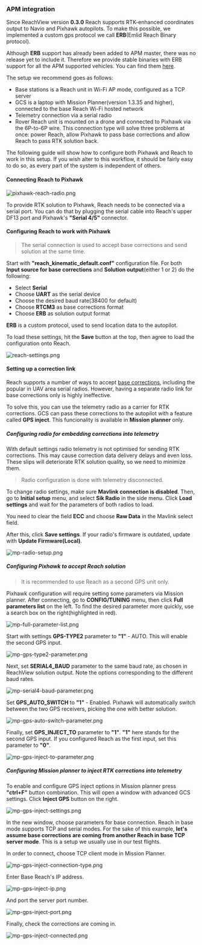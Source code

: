 ### APM integration

Since ReachView version **0.3.0** Reach supports RTK-enhanced coordinates output to Navio and Pixhawk autopilots. To make this possible, we implemented a custom gps protocol we call **ERB**(Emlid Reach Binary protocol).

Although **ERB** support has already been added to APM master, there was no release yet to include it. Therefore we provide stable binaries with ERB support for all the APM supported vehicles. You can find them [here](http://files.emlid.com/apm/px4-reach.zip).

The setup we recommend goes as follows:

* Base stations is a Reach unit in Wi-Fi AP mode, configured as a TCP server
* GCS is a laptop with Mission Planner(version 1.3.35 and higher), connected to the base Reach Wi-Fi hosted network
* Telemetry connection via a serial radio
* Rover Reach unit is mounted on a drone and connected to Pixhawk via the 6P-to-6P wire. This connection type will solve three problems at once: power Reach, allow Pixhawk to pass base corrections and allow Reach to pass RTK solution back.

The following guide will show how to configure both Pixhawk and Reach to work in this setup. If you wish alter to this workflow, it should be fairly easy to do so, as every part of the system is independent of others.

#### Connecting Reach to Pixhawk

![pixhawk-reach-radio.png](img/apm-integration/pixhawk-reach-radio.png)

To provide RTK solution to Pixhawk, Reach needs to be connected via a serial port. You can do that by plugging the serial cable into Reach's upper DF13 port and Pixhawk's **"Serial 4/5"** connector.

#### Configuring Reach to work with Pixhawk

> The serial connection is used to accept base corrections and send solution at the same time.

Start with **"reach_kinematic_default.conf"** configuration file. For both **Input source for base corrections** and **Solution output**(either 1 or 2) do the following:

* Select **Serial**
* Choose **UART** as the serial device
* Choose the desired baud rate(38400 for default)
* Choose **RTCM3** as base corrections format
* Choose **ERB** as solution output format

**ERB** is a custom protocol, used to send location data to the autopilot.

To load these settings, hit the **Save** button at the top, then agree to load the configuration onto Reach.

![reach-settings.png](img/apm-integration/reach-settings.png)

#### Setting up a correction link

Reach supports a number of ways to accept [base corrections](reachview-link.md), including the popular in UAV area serial radios. However, having a separate radio link for base corrections only is highly ineffective.

To solve this, you can use the telemetry radio as a carrier for RTK corrections. GCS can pass these corrections to the autopilot with a feature called **GPS inject**. This funcionality is available in **Mission planner** only.

##### Configuring radio for embedding corrections into telemetry

With default settings radio telemetry is not optimised for sending RTK corrections. This may cause correction data delivery delays and even loss. These slips will deteriorate RTK solution quality, so we need to minimize them.

> Radio configuration is done with telemetry disconnected.

To change radio settings, make sure **Mavlink connection is disabled**. Then, go to **Initial setup** menu, and select **Sik Radio** in the side menu. Click **Load settings** and wait for the parameters of both radios to load.

You need to clear the field **ECC** and choose **Raw Data** in the Mavlink select field.

After this, click **Save settings**. If your radio's firmware is outdated, update with **Update Firmware(Local)**.

![mp-radio-setup.png](img/apm-integration/mp-radio-setup.png)

##### Configuring Pixhawk to accept Reach solution

> It is recommended to use Reach as a second GPS unit only.

Pixhawk configuration will require setting some parameters via Mission planner. After connecting, go to **CONFIG/TUNING** menu, then click **Full parameters list** on the left. To find the desired parameter more quickly, use a search box on the right(highlighted in red).

![mp-full-parameter-list.png](img/apm-integration/mp-full-parameter-list.png)

Start with settings **GPS-TYPE2** parameter to **"1"** - AUTO. This will enable the second GPS input.

![mp-gps-type2-parameter.png](img/apm-integration/mp-gps-type2-parameter.png)

Next, set **SERIAL4_BAUD** parameter to the same baud rate, as chosen in ReachView solution output. Note the options corresponding to the different baud rates.

![mp-serial4-baud-parameter.png](img/apm-integration/mp-serial4-baud-parameter.png)

Set **GPS_AUTO_SWITCH** to **"1"** - Enabled. Pixhawk will automatically switch between the two GPS receivers, picking the one with better solution.

![mp-gps-auto-switch-parameter.png](img/apm-integration/mp-gps-auto-switch-parameter.png)

Finally, set **GPS_INJECT_TO** parameter to **"1"**. **"1"** here stands for the second GPS input. If you configured Reach as the first input, set this parameter to **"0"**.

![mp-gps-inject-to-parameter.png](img/apm-integration/mp-gps-inject-to-parameter.png)

##### Configuring Mission planner to inject RTK corrections into telemetry

To enable and configure GPS inject options in Mission planner press **"ctrl+F"** button combination. This will open a window with advanced GCS settings. Click **Inject GPS** button on the right.

![mp-gps-inject-settings.png](img/apm-integration/mp-gps-inject-settings.png)

In the new window, choose parameters for base connection. Reach in base mode supports TCP and serial modes. For the sake of this example, **let's assume base corrections are coming from another Reach in base TCP server mode**. This is a setup we usually use in our test flights.

In order to connect, choose TCP client mode in Mission Planner.

![mp-gps-inject-connection-type.png](img/apm-integration/mp-gps-inject-connection-type.png)

Enter Base Reach's IP address.

![mp-gps-inject-ip.png](img/apm-integration/mp-gps-inject-ip.png)

And port the server port number.

![mp-gps-inject-port.png](img/apm-integration/mp-gps-inject-port.png)

Finally, check the corrections are coming in.

![mp-gps-inject-connected.png](img/apm-integration/mp-gps-inject-connected.png)















